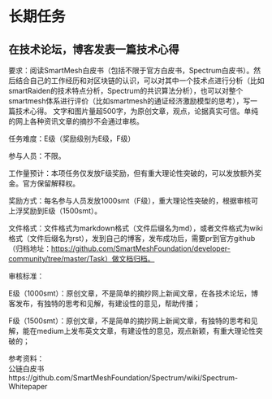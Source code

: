 # 长期任务

## 在技术论坛，博客发表一篇技术心得
要求：阅读SmartMesh白皮书（包括不限于官方白皮书，Spectrum白皮书）。然后结合自己的工作经历和对区块链的认识，可以对其中一个技术点进行分析（比如smartRaiden的技术特点分析，Spectrum的共识算法分析），也可以对整个smartmesh体系进行评价（比如smartmesh的通证经济激励模型的思考），写一篇技术心得。 文字和图片量超500字，为原创文章，观点，论据真实可信。单纯的网上各种资讯文章的摘抄不会通过审核。

任务难度：E级（奖励级别为E级，F级）

参与人员：不限。

工作量预计：本项任务仅发放F级奖励，但有重大理论性突破的，可以发放额外奖金。官方保留解释权。

奖励方式：每名参与人员发放1000smt（F级），重大理论性突破的，根据审核可上浮奖励到E级（1500smt）。

文件格式：文件格式为markdown格式（文件后缀名为md），或者文件格式为wiki格式（文件后缀名为rst），发到自己的博客，发布成功后，需要pr到官方github（归档地址：https://github.com/SmartMeshFoundation/developer-community/tree/master/Task）做文档归档。

审核标准：


E级（1000smt）：原创文章，不是简单的摘抄网上新闻文章，在各技术论坛，博客发布，有独特的思考和见解，有建设性的意见，帮助传播；

F级（1500smt）：原创文章，不是简单的摘抄网上新闻文章，有独特的思考和见解，能在medium上发布英文文章，有建设性的意见，观点新颖，有重大理论性突破的；

            
参考资料：                     
公链白皮书https://github.com/SmartMeshFoundation/Spectrum/wiki/Spectrum-Whitepaper


